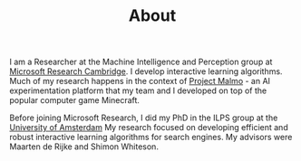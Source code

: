 ﻿---
layout: default
title: About
---

I am a Researcher at the Machine Intelligence and Perception group at
<a href="https://www.microsoft.com/en-us/research/lab/microsoft-research-cambridge/">Microsoft Research Cambridge</a>.
I develop interactive learning algorithms. Much of my research happens in the context of
<a href="https://www.microsoft.com/en-us/research/project/project-malmo/">Project Malmo</a> - an AI experimentation
platform that my team and I developed on top of the popular computer game Minecraft.

Before joining Microsoft Research, I did my PhD in the ILPS group at the
<a href="http://www.uva.nl/en/home">University of Amsterdam</a> My research focused on developing efficient and robust
interactive learning algorithms for search engines. My advisors were Maarten de Rijke and Shimon Whiteson.

